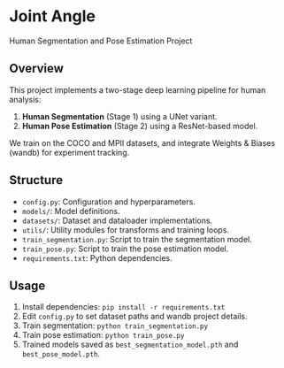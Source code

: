 # Joint Angle
Human Segmentation and Pose Estimation Project

## Overview
This project implements a two-stage deep learning pipeline for human analysis:
1. **Human Segmentation** (Stage 1) using a UNet variant.
2. **Human Pose Estimation** (Stage 2) using a ResNet-based model.

We train on the COCO and MPII datasets, and integrate Weights & Biases (wandb) for experiment tracking.

## Structure
- `config.py`: Configuration and hyperparameters.
- `models/`: Model definitions.
- `datasets/`: Dataset and dataloader implementations.
- `utils/`: Utility modules for transforms and training loops.
- `train_segmentation.py`: Script to train the segmentation model.
- `train_pose.py`: Script to train the pose estimation model.
- `requirements.txt`: Python dependencies.

## Usage
1. Install dependencies: `pip install -r requirements.txt`
2. Edit `config.py` to set dataset paths and wandb project details.
3. Train segmentation: `python train_segmentation.py`
4. Train pose estimation: `python train_pose.py`
5. Trained models saved as `best_segmentation_model.pth` and `best_pose_model.pth`.

